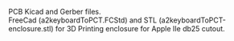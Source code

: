PCB Kicad and Gerber files.  
FreeCad (a2keyboardToPCT.FCStd) and STL (a2keyboardToPCT-enclosure.stl) for 3D Printing enclosure for Apple IIe db25 cutout.
